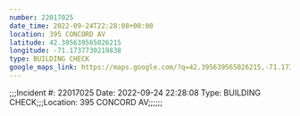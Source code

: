 ```yaml
---
number: 22017025
date_time: 2022-09-24T22:28:08+00:00
location: 395 CONCORD AV
latitude: 42.395639565026215
longitude: -71.1737730219838
type: BUILDING CHECK
google_maps_link: https://maps.google.com/?q=42.395639565026215,-71.1737730219838
---
```


;;;Incident #: 22017025   Date: 2022-09-24 22:28:08    Type: BUILDING CHECK;;;Location: 395 CONCORD AV;;;;;;
